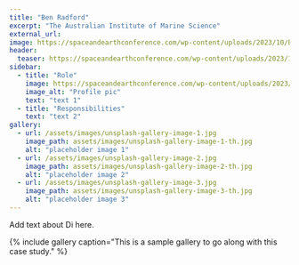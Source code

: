 ```yaml
---
title: "Ben Radford"
excerpt: "The Australian Institute of Marine Science"
external_url: 
image: https://spaceandearthconference.com/wp-content/uploads/2023/10/Ben-Radford.png
header:
  teaser: https://spaceandearthconference.com/wp-content/uploads/2023/10/Ben-Radford.png
sidebar:
  - title: "Role"
    image: https://spaceandearthconference.com/wp-content/uploads/2023/10/Ben-Radford.png
    image_alt: "Profile pic"
    text: "text 1"
  - title: "Responsibilities"
    text: "text 2"
gallery:
  - url: /assets/images/unsplash-gallery-image-1.jpg
    image_path: assets/images/unsplash-gallery-image-1-th.jpg
    alt: "placeholder image 1"
  - url: /assets/images/unsplash-gallery-image-2.jpg
    image_path: assets/images/unsplash-gallery-image-2-th.jpg
    alt: "placeholder image 2"
  - url: /assets/images/unsplash-gallery-image-3.jpg
    image_path: assets/images/unsplash-gallery-image-3-th.jpg
    alt: "placeholder image 3"
---
```


Add text about Di here.

{% include gallery caption="This is a sample gallery to go along with this case study." %}
